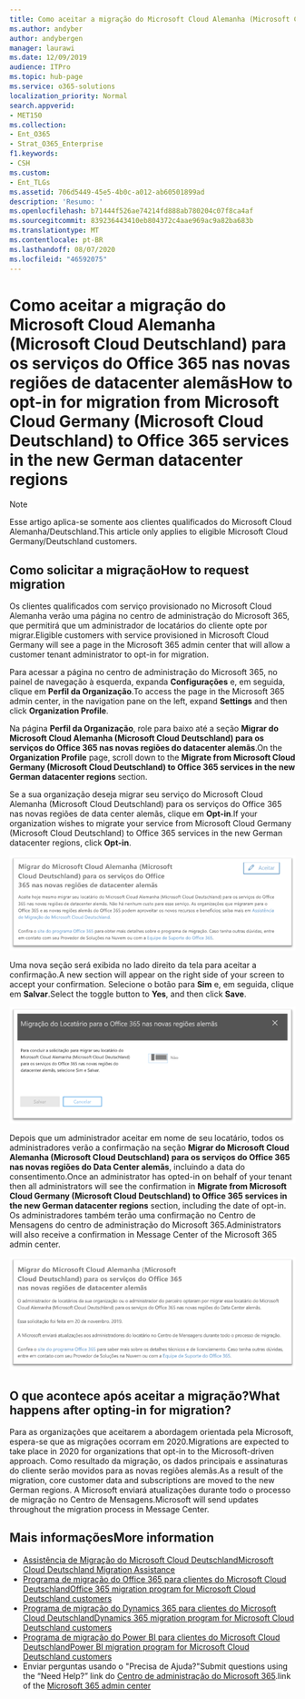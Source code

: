 ```yaml
---
title: Como aceitar a migração do Microsoft Cloud Alemanha (Microsoft Cloud Deutschland) para os serviços do Office 365 nas novas regiões de datacenter alemãs
ms.author: andyber
author: andybergen
manager: laurawi
ms.date: 12/09/2019
audience: ITPro
ms.topic: hub-page
ms.service: o365-solutions
localization_priority: Normal
search.appverid:
- MET150
ms.collection:
- Ent_O365
- Strat_O365_Enterprise
f1.keywords:
- CSH
ms.custom:
- Ent_TLGs
ms.assetid: 706d5449-45e5-4b0c-a012-ab60501899ad
description: 'Resumo: '
ms.openlocfilehash: b71444f526ae74214fd888ab780204c07f8ca4af
ms.sourcegitcommit: 839236443410eb804372c4aae969ac9a82ba683b
ms.translationtype: MT
ms.contentlocale: pt-BR
ms.lasthandoff: 08/07/2020
ms.locfileid: "46592075"
---
```

# <a name="how-to-opt-in-for-migration-from-microsoft-cloud-germany-microsoft-cloud-deutschland-to-office-365-services-in-the-new-german-datacenter-regions"></a><span data-ttu-id="867da-103">Como aceitar a migração do Microsoft Cloud Alemanha (Microsoft Cloud Deutschland) para os serviços do Office 365 nas novas regiões de datacenter alemãs</span><span class="sxs-lookup"><span data-stu-id="867da-103">How to opt-in for migration from Microsoft Cloud Germany (Microsoft Cloud Deutschland) to Office 365 services in the new German datacenter regions</span></span>

>[!Note]
><span data-ttu-id="867da-104">Esse artigo aplica-se somente aos clientes qualificados do Microsoft Cloud Alemanha/Deutschland.</span><span class="sxs-lookup"><span data-stu-id="867da-104">This article only applies to eligible Microsoft Cloud Germany/Deutschland customers.</span></span>
>

## <a name="how-to-request-migration"></a><span data-ttu-id="867da-105">Como solicitar a migração</span><span class="sxs-lookup"><span data-stu-id="867da-105">How to request migration</span></span>

<span data-ttu-id="867da-106">Os clientes qualificados com serviço provisionado no Microsoft Cloud Alemanha verão uma página no centro de administração do Microsoft 365, que permitirá que um administrador de locatários do cliente opte por migrar.</span><span class="sxs-lookup"><span data-stu-id="867da-106">Eligible customers with service provisioned in Microsoft Cloud Germany will see a page in the Microsoft 365 admin center that will allow a customer tenant administrator to opt-in for migration.</span></span>

<span data-ttu-id="867da-107">Para acessar a página no centro de administração do Microsoft 365, no painel de navegação à esquerda, expanda **Configurações** e, em seguida, clique em **Perfil da Organização**.</span><span class="sxs-lookup"><span data-stu-id="867da-107">To access the page in the Microsoft 365 admin center, in the navigation pane on the left, expand **Settings** and then click **Organization Profile**.</span></span>

<span data-ttu-id="867da-108">Na página **Perfil da Organização**, role para baixo até a seção **Migrar do Microsoft Cloud Alemanha (Microsoft Cloud Deutschland) para os serviços do Office 365 nas novas regiões do datacenter alemãs**.</span><span class="sxs-lookup"><span data-stu-id="867da-108">On the **Organization Profile** page, scroll down to the **Migrate from Microsoft Cloud Germany (Microsoft Cloud Deutschland) to Office 365 services in the new German datacenter regions** section.</span></span>

<span data-ttu-id="867da-109">Se a sua organização deseja migrar seu serviço do Microsoft Cloud Alemanha (Microsoft Cloud Deutschland) para os serviços do Office 365 nas novas regiões de data center alemãs, clique em **Opt-in**.</span><span class="sxs-lookup"><span data-stu-id="867da-109">If your organization wishes to migrate your service from Microsoft Cloud Germany (Microsoft Cloud Deutschland) to Office 365 services in the new German datacenter regions, click **Opt-in**.</span></span>
 
![Introdução à Aceitação](./media/ms-cloud-germany-migration-opt-in/tenant-migration.png)

<span data-ttu-id="867da-111">Uma nova seção será exibida no lado direito da tela para aceitar a confirmação.</span><span class="sxs-lookup"><span data-stu-id="867da-111">A new section will appear on the right side of your screen to accept your confirmation.</span></span> <span data-ttu-id="867da-112">Selecione o botão para **Sim** e, em seguida, clique em **Salvar**.</span><span class="sxs-lookup"><span data-stu-id="867da-112">Select the toggle button to **Yes**, and then click **Save**.</span></span>
 
![Aceitação do Opt-in](./media/ms-cloud-germany-migration-opt-in/tenant-migration-new-regions.png)

<span data-ttu-id="867da-114">Depois que um administrador aceitar em nome de seu locatário, todos os administradores verão a confirmação na seção **Migrar do Microsoft Cloud Alemanha (Microsoft Cloud Deutschland) para os serviços do Office 365 nas novas regiões do Data Center alemãs**, incluindo a data do consentimento.</span><span class="sxs-lookup"><span data-stu-id="867da-114">Once an administrator has opted-in on behalf of your tenant then all administrators will see the confirmation in **Migrate from Microsoft Cloud Germany (Microsoft Cloud Deutschland) to Office 365 services in the new German datacenter regions** section, including the date of opt-in.</span></span> <span data-ttu-id="867da-115">Os administradores também terão uma confirmação no Centro de Mensagens do centro de administração do Microsoft 365.</span><span class="sxs-lookup"><span data-stu-id="867da-115">Administrators will also receive a confirmation in Message Center of the Microsoft 365 admin center.</span></span> 
 
![Confirmação do Opt-in](./media/ms-cloud-germany-migration-opt-in/tenant-migration2.png)

## <a name="what-happens-after-opting-in-for-migration"></a><span data-ttu-id="867da-117">O que acontece após aceitar a migração?</span><span class="sxs-lookup"><span data-stu-id="867da-117">What happens after opting-in for migration?</span></span>

<span data-ttu-id="867da-118">Para as organizações que aceitarem a abordagem orientada pela Microsoft, espera-se que as migrações ocorram em 2020.</span><span class="sxs-lookup"><span data-stu-id="867da-118">Migrations are expected to take place in 2020 for organizations that opt-in to the Microsoft-driven approach.</span></span>  <span data-ttu-id="867da-119">Como resultado da migração, os dados principais e assinaturas do cliente serão movidos para as novas regiões alemãs.</span><span class="sxs-lookup"><span data-stu-id="867da-119">As a result of the migration, core customer data and subscriptions are moved to the new German regions.</span></span>  <span data-ttu-id="867da-120">A Microsoft enviará atualizações durante todo o processo de migração no Centro de Mensagens.</span><span class="sxs-lookup"><span data-stu-id="867da-120">Microsoft will send updates throughout the migration process in Message Center.</span></span>

## <a name="more-information"></a><span data-ttu-id="867da-121">Mais informações</span><span class="sxs-lookup"><span data-stu-id="867da-121">More information</span></span>

- [<span data-ttu-id="867da-122">Assistência de Migração do Microsoft Cloud Deutschland</span><span class="sxs-lookup"><span data-stu-id="867da-122">Microsoft Cloud Deutschland Migration Assistance</span></span>](https://aka.ms/germanymigrateassist)
- [<span data-ttu-id="867da-123">Programa de migração do Office 365 para clientes do Microsoft Cloud Deutschland</span><span class="sxs-lookup"><span data-stu-id="867da-123">Office 365 migration program for Microsoft Cloud Deutschland customers</span></span>](https://aka.ms/office365germanymove)
- [<span data-ttu-id="867da-124">Programa de migração do Dynamics 365 para clientes do Microsoft Cloud Deutschland</span><span class="sxs-lookup"><span data-stu-id="867da-124">Dynamics 365 migration program for Microsoft Cloud Deutschland customers</span></span>](https://aka.ms/d365ceoptin)
- [<span data-ttu-id="867da-125">Programa de migração do Power BI para clientes do Microsoft Cloud Deutschland</span><span class="sxs-lookup"><span data-stu-id="867da-125">Power BI migration program for Microsoft Cloud Deutschland customers</span></span>](https://aka.ms/pbioptin)
- <span data-ttu-id="867da-126">Enviar perguntas usando o "Precisa de Ajuda?"</span><span class="sxs-lookup"><span data-stu-id="867da-126">Submit questions using the “Need Help?”</span></span> <span data-ttu-id="867da-127">link do [Centro de administração do Microsoft 365](https://portal.office.de/).</span><span class="sxs-lookup"><span data-stu-id="867da-127">link of the [Microsoft 365 admin center](https://portal.office.de/)</span></span>
